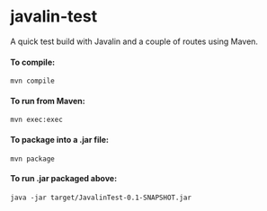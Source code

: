 # javalin-test

A quick test build with Javalin and a couple of 
routes using Maven.

#### To compile:
`mvn compile`

#### To run from Maven:
`mvn exec:exec`

#### To package into a .jar file:
`mvn package`

#### To run .jar packaged above:
`java -jar target/JavalinTest-0.1-SNAPSHOT.jar`
